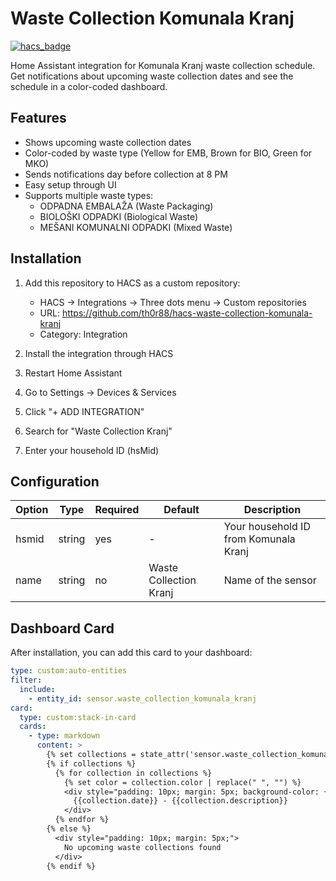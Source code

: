 # Waste Collection Komunala Kranj

[![hacs_badge](https://img.shields.io/badge/HACS-Custom-41BDF5.svg)](https://github.com/hacs/integration)

Home Assistant integration for Komunala Kranj waste collection schedule. Get notifications about upcoming waste collection dates and see the schedule in a color-coded dashboard.

## Features

- Shows upcoming waste collection dates
- Color-coded by waste type (Yellow for EMB, Brown for BIO, Green for MKO)
- Sends notifications day before collection at 8 PM
- Easy setup through UI
- Supports multiple waste types:
  - ODPADNA EMBALAŽA (Waste Packaging)
  - BIOLOŠKI ODPADKI (Biological Waste)
  - MEŠANI KOMUNALNI ODPADKI (Mixed Waste)

## Installation

1. Add this repository to HACS as a custom repository:
   - HACS -> Integrations -> Three dots menu -> Custom repositories
   - URL: https://github.com/th0r88/hacs-waste-collection-komunala-kranj
   - Category: Integration

2. Install the integration through HACS
3. Restart Home Assistant
4. Go to Settings -> Devices & Services
5. Click "+ ADD INTEGRATION"
6. Search for "Waste Collection Kranj"
7. Enter your household ID (hsMid)

## Configuration

| Option | Type | Required | Default | Description |
|--------|------|----------|---------|-------------|
| hsmid | string | yes | - | Your household ID from Komunala Kranj |
| name | string | no | Waste Collection Kranj | Name of the sensor |

## Dashboard Card

After installation, you can add this card to your dashboard:

```yaml
type: custom:auto-entities
filter:
  include:
    - entity_id: sensor.waste_collection_komunala_kranj
card:
  type: custom:stack-in-card
  cards:
    - type: markdown
      content: >
        {% set collections = state_attr('sensor.waste_collection_komunala_kranj', 'collections') %}
        {% if collections %}
          {% for collection in collections %}
            {% set color = collection.color | replace(" ", "") %}
            <div style="padding: 10px; margin: 5px; background-color: {{color}}; border-radius: 5px; color: {% if color == '#f9df2e' %}black{% else %}white{% endif %};">
              {{collection.date}} - {{collection.description}}
            </div>
          {% endfor %}
        {% else %}
          <div style="padding: 10px; margin: 5px;">
            No upcoming waste collections found
          </div>
        {% endif %}